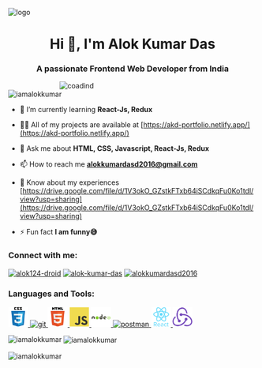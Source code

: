 ![logo](https://i.pinimg.com/originals/b2/83/11/b2831136a1912c98b1cad1b4eb9ab112.gif)
<h1 align="center">Hi 👋, I'm Alok Kumar Das</h1>
<h3 align="center">A passionate Frontend Web Developer from India</h3>
<img align="right" alt="coadind" width="400" src="https://media2.giphy.com/media/Y4ak9Ki2GZCbJxAnJD/giphy.gif?cid=ecf05e477yx0ousqko48kjqv14i5p35ubx91uq2m4wff2w7j&rid=giphy.gif&ct=g">

<p align="left"> <img src="https://komarev.com/ghpvc/?username=iamalokkumar&label=Profile%20views&color=0e75b6&style=flat" alt="iamalokkumar" /> </p>

- 🌱 I’m currently learning **React-Js, Redux**

- 👨‍💻 All of my projects are available at [https://akd-portfolio.netlify.app/](https://akd-portfolio.netlify.app/)

- 💬 Ask me about **HTML, CSS, Javascript, React-Js, Redux**

- 📫 How to reach me **alokkumardasd2016@gmail.com**

- 📄 Know about my experiences [https://drive.google.com/file/d/1V3okO_GZstkFTxb64iSCdkqFu0Ko1tdl/view?usp=sharing](https://drive.google.com/file/d/1V3okO_GZstkFTxb64iSCdkqFu0Ko1tdl/view?usp=sharing)

- ⚡ Fun fact **I am funny😅**

<h3 align="left">Connect with me:</h3>
<p align="left">
<a href="https://codepen.io/alok124-droid" target="blank"><img align="center" src="https://raw.githubusercontent.com/rahuldkjain/github-profile-readme-generator/master/src/images/icons/Social/codepen.svg" alt="alok124-droid" height="30" width="40" /></a>
<a href="https://linkedin.com/in/alok-kumar-das" target="blank"><img align="center" src="https://raw.githubusercontent.com/rahuldkjain/github-profile-readme-generator/master/src/images/icons/Social/linked-in-alt.svg" alt="alok-kumar-das" height="30" width="40" /></a>
<a href="https://codesandbox.com/alokkumardasd2016" target="blank"><img align="center" src="https://raw.githubusercontent.com/rahuldkjain/github-profile-readme-generator/master/src/images/icons/Social/codesandbox.svg" alt="alokkumardasd2016" height="30" width="40" /></a>
</p>

<h3 align="left">Languages and Tools:</h3>
<p align="left"> <a href="https://www.w3schools.com/css/" target="_blank" rel="noreferrer"> <img src="https://raw.githubusercontent.com/devicons/devicon/master/icons/css3/css3-original-wordmark.svg" alt="css3" width="40" height="40"/> </a> <a href="https://git-scm.com/" target="_blank" rel="noreferrer"> <img src="https://www.vectorlogo.zone/logos/git-scm/git-scm-icon.svg" alt="git" width="40" height="40"/> </a> <a href="https://www.w3.org/html/" target="_blank" rel="noreferrer"> <img src="https://raw.githubusercontent.com/devicons/devicon/master/icons/html5/html5-original-wordmark.svg" alt="html5" width="40" height="40"/> </a> <a href="https://developer.mozilla.org/en-US/docs/Web/JavaScript" target="_blank" rel="noreferrer"> <img src="https://raw.githubusercontent.com/devicons/devicon/master/icons/javascript/javascript-original.svg" alt="javascript" width="40" height="40"/> </a> <a href="https://nodejs.org" target="_blank" rel="noreferrer"> <img src="https://raw.githubusercontent.com/devicons/devicon/master/icons/nodejs/nodejs-original-wordmark.svg" alt="nodejs" width="40" height="40"/> </a> <a href="https://postman.com" target="_blank" rel="noreferrer"> <img src="https://www.vectorlogo.zone/logos/getpostman/getpostman-icon.svg" alt="postman" width="40" height="40"/> </a> <a href="https://reactjs.org/" target="_blank" rel="noreferrer"> <img src="https://raw.githubusercontent.com/devicons/devicon/master/icons/react/react-original-wordmark.svg" alt="react" width="40" height="40"/> </a> <a href="https://redux.js.org" target="_blank" rel="noreferrer"> <img src="https://raw.githubusercontent.com/devicons/devicon/master/icons/redux/redux-original.svg" alt="redux" width="40" height="40"/> </a> </p>

<p><img align="left" src="https://github-readme-stats.vercel.app/api/top-langs?username=iamalokkumar&show_icons=true&locale=en&layout=compact" alt="iamalokkumar" /></p>

<p>&nbsp;<img align="center" src="https://github-readme-stats.vercel.app/api?username=iamalokkumar&show_icons=true&locale=en" alt="iamalokkumar" /></p>

<p><img align="center" src="https://github-readme-streak-stats.herokuapp.com/?user=iamalokkumar&" alt="iamalokkumar" /></p>
